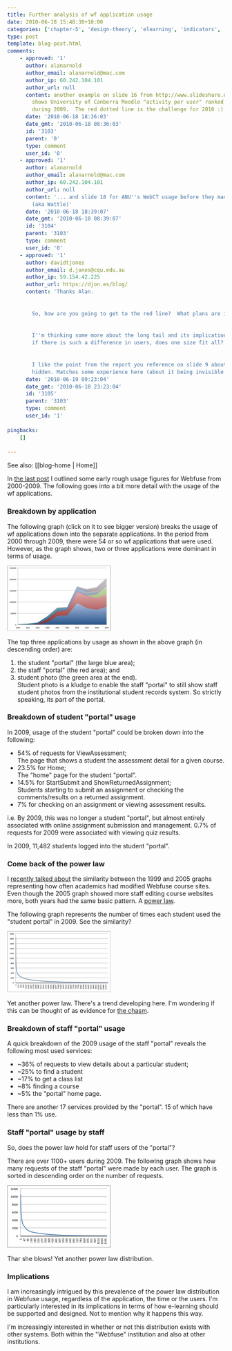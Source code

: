 ```yaml
---
title: Further analysis of wf application usage
date: 2010-06-18 15:48:30+10:00
categories: ['chapter-5', 'design-theory', 'elearning', 'indicators', 'phd', 'thesis', 'webfuse']
type: post
template: blog-post.html
comments:
    - approved: '1'
      author: alanarnold
      author_email: alanarnold@mac.com
      author_ip: 60.242.104.101
      author_url: null
      content: another example on slide 16 from http://www.slideshare.net/alanarnold/learning-management-systems-extracting-value-from-their-evolution  which
        shows University of Canberra Moodle "activity per user" ranked for 600+ courses
        during 2009.  The red dotted line is the challenge for 2010 :)
      date: '2010-06-18 18:36:03'
      date_gmt: '2010-06-18 08:36:03'
      id: '3103'
      parent: '0'
      type: comment
      user_id: '0'
    - approved: '1'
      author: alanarnold
      author_email: alanarnold@mac.com
      author_ip: 60.242.104.101
      author_url: null
      content: '... and slide 18 for ANU''s WebCT usage before they made the move to Moodle
        (aka Wattle)'
      date: '2010-06-18 18:39:07'
      date_gmt: '2010-06-18 08:39:07'
      id: '3104'
      parent: '3103'
      type: comment
      user_id: '0'
    - approved: '1'
      author: davidtjones
      author_email: d.jones@cqu.edu.au
      author_ip: 59.154.42.225
      author_url: https://djon.es/blog/
      content: 'Thanks Alan.
    
    
        So, how are you going to get to the red line?  What plans are in place?
    
    
        I''m thinking some more about the long tail and its implications. In particular,
        if there is such a difference in users, does one size fit all?
    
    
        I like the point from the report you reference on slide 9 about staff cost being
        hidden. Matches some experience here (about it being invisible to some).'
      date: '2010-06-19 09:23:04'
      date_gmt: '2010-06-18 23:23:04'
      id: '3105'
      parent: '3103'
      type: comment
      user_id: '1'
    
pingbacks:
    []
    
---
```


See also: [[blog-home | Home]]

In [the last post](/blog2/2010/06/17/some-rough-webfuse-usage-statistics-2001-through-2009/) I outlined some early rough usage figures for Webfuse from 2000-2009. The following goes into a bit more detail with the usage of the wf applications.

### Breakdown by application

The following graph (click on it to see bigger version) breaks the usage of wf applications down into the separate applications. In the period from 2000 through 2009, there were 54 or so wf applications that were used. However, as the graph shows, two or three applications were dominant in terms of usage.

[![Wf application usage](images/4710429793_3f78c7e9d7_m.jpg)](http://www.flickr.com/photos/david_jones/4710429793/ "Wf application usage by David T Jones, on Flickr")

The top three applications by usage as shown in the above graph (in descending order) are:

1. the student "portal" (the large blue area);
2. the staff "portal" (the red area); and
3. student photo (the green area at the end).  
    Student photo is a kludge to enable the staff "portal" to still show staff student photos from the institutional student records system. So strictly speaking, its part of the portal.

### Breakdown of student "portal" usage

In 2009, usage of the student "portal" could be broken down into the following:

- 54% of requests for ViewAssessment;  
    The page that shows a student the assessment detail for a given course.
- 23.5% for Home;  
    The "home" page for the student "portal".
- 14.5% for StartSubmit and ShowReturnedAssignment;  
    Students starting to submit an assignment or checking the comments/results on a returned assignment.
- 7% for checking on an assignment or viewing assessment results.

i.e. By 2009, this was no longer a student "portal", but almost entirely associated with online assignment submission and management. 0.7% of requests for 2009 were associated with viewing quiz results.

In 2009, 11,482 students logged into the student "portal".

### Come back of the power law

I [recently talked about](/blog2/2010/06/14/academics-course-websites-and-power-laws/) the similarity between the 1999 and 2005 graphs representing how often academics had modified Webfuse course sites. Even though the 2005 graph showed more staff editing course websites more, both years had the same basic pattern. A [power law](http://en.wikipedia.org/wiki/Power_law).

The following graph represents the number of times each student used the "student portal" in 2009. See the similarity?

[![StudentMyCQU Users for 2009](images/4711128158_c657e699d4_m.jpg)](http://www.flickr.com/photos/david_jones/4711128158/ "StudentMyCQU Users for 2009 by David T Jones, on Flickr")

Yet another power law. There's a trend developing here. I'm wondering if this can be thought of as evidence for [the chasm](/blog2/2009/08/09/the-chasm/).

### Breakdown of staff "portal" usage

A quick breakdown of the 2009 usage of the staff "portal" reveals the following most used services:

- ~36% of requests to view details about a particular student;
- ~25% to find a student
- ~17% to get a class list
- ~8% finding a course
- ~5% the "portal" home page.

There are another 17 services provided by the "portal". 15 of which have less than 1% use.

### Staff "portal" usage by staff

So, does the power law hold for staff users of the "portal"?

There are over 1100+ users during 2009. The following graph shows how many requests of the staff "portal" were made by each user. The graph is sorted in descending order on the number of requests.

[![Staff MyCQU Users 2009](images/4711220530_e7a4da3e5e_m.jpg)](http://www.flickr.com/photos/david_jones/4711220530/ "Staff MyCQU Users 2009 by David T Jones, on Flickr")

Thar she blows! Yet another power law distribution.

### Implications

I am increasingly intrigued by this prevalence of the power law distribution in Webfuse usage, regardless of the application, the time or the users. I'm particularly interested in its implications in terms of how e-learning should be supported and designed. Not to mention why it happens this way.

I'm increasingly interested in whether or not this distribution exists with other systems. Both within the "Webfuse" institution and also at other institutions.